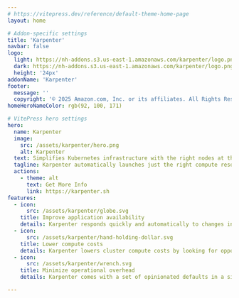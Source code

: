 ```yaml
---
# https://vitepress.dev/reference/default-theme-home-page
layout: home

# Addon-specific settings
title: 'Karpenter'
navbar: false
logo:
  light: https://nh-addons.s3.us-east-1.amazonaws.com/karpenter/logo.png
  dark: https://nh-addons.s3.us-east-1.amazonaws.com/karpenter/logo.png
  height: '24px'
addonName: 'Karpenter'
footer:
  message: ''
  copyright: '© 2025 Amazon.com, Inc. or its affiliates. All Rights Reserved'
homeHeroNameColor: rgb(92, 100, 171)

# VitePress hero settings
hero:
  name: Karpenter
  image:
    src: /assets/karpenter/hero.png
    alt: Karpenter
  text: Simplifies Kubernetes infrastructure with the right nodes at the right time
  tagline: Karpenter automatically launches just the right compute resources to handle your cluster's applications. It is designed to let you take full advantage of the cloud with fast and simple compute provisioning for Kubernetes clusters.
  actions:
    - theme: alt
      text: Get More Info
      link: https://karpenter.sh
features:
  - icon: 
      src: /assets/karpenter/globe.svg
    title: Improve application availability
    details: Karpenter responds quickly and automatically to changes in application load, scheduling, and resource requirements, placing new workloads onto a variety of available compute resource capacity.
  - icon: 
      src: /assets/karpenter/hand-holding-dollar.svg
    title: Lower compute costs
    details: Karpenter lowers cluster compute costs by looking for opportunities to remove under-utilized nodes, replace expensive nodes with cheaper alternatives, and consolidate workloads onto more efficient compute resources..
  - icon: 
      src: /assets/karpenter/wrench.svg
    title: Minimize operational overhead
    details: Karpenter comes with a set of opinionated defaults in a single, declarative NodePool resource which can easily be customized. No additional configuration required!

---
```


<style module>
</style>

